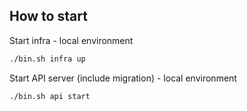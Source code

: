 ## How to start

Start infra - local environment

```bash
./bin.sh infra up
```

Start API server (include migration) - local environment

```bash
./bin.sh api start
```